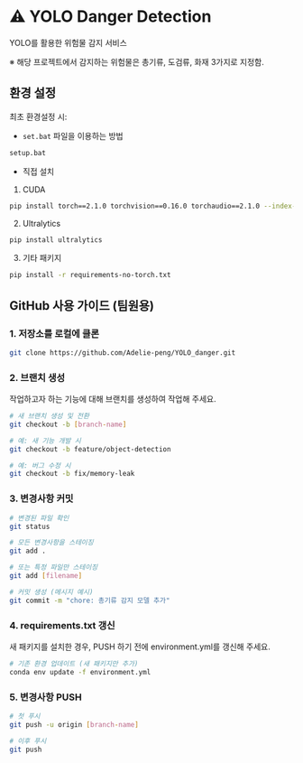 # ⚠ YOLO Danger Detection

YOLO를 활용한 위험물 감지 서비스

※ 해당 프로젝트에서 감지하는 위험물은 총기류, 도검류, 화재 3가지로 지정함.

## 환경 설정

최초 환경설정 시:
- `set.bat` 파일을 이용하는 방법
```bash
setup.bat
```
- 직접 설치
1. CUDA
```bash
pip install torch==2.1.0 torchvision==0.16.0 torchaudio==2.1.0 --index-url https://download.pytorch.org/whl/cu118
```
2. Ultralytics
```bash
pip install ultralytics
```
3. 기타 패키지
```bash
pip install -r requirements-no-torch.txt
```


## GitHub 사용 가이드 (팀원용)

### 1. 저장소를 로컬에 클론
```bash
git clone https://github.com/Adelie-peng/YOLO_danger.git
```

### 2. 브랜치 생성
작업하고자 하는 기능에 대해 브랜치를 생성하여 작업해 주세요.
```bash
# 새 브랜치 생성 및 전환
git checkout -b [branch-name]

# 예: 새 기능 개발 시
git checkout -b feature/object-detection

# 예: 버그 수정 시
git checkout -b fix/memory-leak
```

### 3. 변경사항 커밋
```bash
# 변경된 파일 확인
git status

# 모든 변경사항을 스테이징
git add .

# 또는 특정 파일만 스테이징
git add [filename]

# 커밋 생성 (메시지 예시)
git commit -m "chore: 총기류 감지 모델 추가"
```

### 4. requirements.txt 갱신
새 패키지를 설치한 경우, PUSH 하기 전에 environment.yml를 갱신해 주세요.
```bash
# 기존 환경 업데이트 (새 패키지만 추가)
conda env update -f environment.yml
```

### 5. 변경사항 PUSH
```bash
# 첫 푸시
git push -u origin [branch-name]

# 이후 푸시
git push
```

